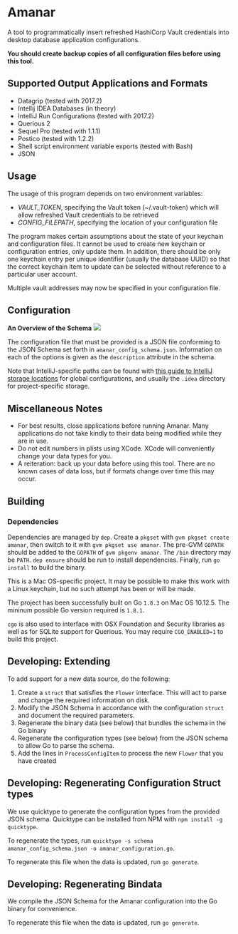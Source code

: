 Amanar
===

A tool to programmatically insert refreshed HashiCorp Vault credentials into desktop database application configurations.

**You should create backup copies of all configuration files before using this tool.**

## Supported Output Applications and Formats
- Datagrip (tested with 2017.2)
- Intellij IDEA Databases (in theory)
- IntelliJ Run Configurations (tested with 2017.2)
- Querious 2
- Sequel Pro (tested with 1.1.1)
- Postico (tested with 1.2.2)
- Shell script environment variable exports (tested with Bash)
- JSON

## Usage

The usage of this program depends on two environment variables:

- *VAULT_TOKEN*, specifying the Vault token (~/.vault-token) which will allow refreshed Vault credentials to be retrieved
- *CONFIG_FILEPATH*, specifying the location of your configuration file

The program makes certain assumptions about the state of your keychain and configuration files. It cannot be used to create new keychain or configuration entries, only update them. In addition, there should be only one keychain entry per unique identifier (usually the database UUID) so that the correct keychain item to update can be selected without reference to a particular user account.

Multiple vault addresses may now be specified in your configuration file.

## Configuration

**An Overview of the Schema**
![](https://cl.ly/6a4a1f269ba8/Screen%20Shot%202018-09-13%20at%2012.03.19%20AM.png)

The configuration file that must be provided is a JSON file conforming to the JSON Schema set forth in `amanar_config_schema.json`. Information on each of the options is given as the `description` attribute in the schema.

Note that IntelliJ-specific paths can be found with [this guide to IntelliJ storage locations](https://www.jetbrains.com/help/idea/directories-used-by-intellij-idea-to-store-settings-caches-plugins-and-logs.html) for global configurations, and usually the `.idea` directory for project-specific storage.

## Miscellaneous Notes

- For best results, close applications before running Amanar. Many applications do not take kindly to their data being modified while they are in use.
- Do not edit numbers in plists using XCode. XCode will conveniently change your data types for you.
- A reiteration: back up your data before using this tool. There are no known cases of data loss, but if formats change over time this may occur.

## Building

### Dependencies

Dependencies are managed by `dep`. Create a `pkgset` with `gvm pkgset create amanar`, then switch to it with `gvm pkgset use amanar`. The pre-GVM `GOPATH` should be added to the `GOPATH` of `gvm pkgenv amanar`. The `/bin` directory may be `PATH`. `dep ensure` should be run to install dependencies. Finally, run `go install` to build the binary.

This is a Mac OS-specific project. It may be possible to make this work with a Linux keychain, but no such attempt has been or will be made.

The project has been successfully built on Go `1.8.3` on Mac OS 10.12.5. The mininum possible Go version required is `1.8.1`.

`cgo` is also used to interface with OSX Foundation and Security libraries as well as for SQLite support for Querious. You may require `CGO_ENABLED=1` to build this project.

## Developing: Extending

To add support for a new data source, do the following:

1. Create a `struct` that satisfies the `Flower` interface. This will act to parse and change the required information on disk.
2. Modify the JSON Schema in accordance with the configuration `struct` and document the required parameters.
3. Regenerate the binary data (see below) that bundles the schema in the Go binary
4. Regenerate the configuration types (see below) from the JSON schema to allow Go to parse the schema.
5. Add the lines in `ProcessConfigItem` to process the new `Flower` that you have created

## Developing: Regenerating Configuration Struct types

We use quicktype to generate the configuration types from the provided JSON schema. Quicktype can be installed from NPM with `npm install -g quicktype`.

To regenerate the types, run `quicktype -s schema amanar_config_schema.json -o amanar_configuration.go`.

To regenerate this file when the data is updated, run `go generate`.

## Developing: Regenerating Bindata

We compile the JSON Schema for the Amanar configuration into the Go binary for convenience.

To regenerate this file when the data is updated, run `go generate`.
